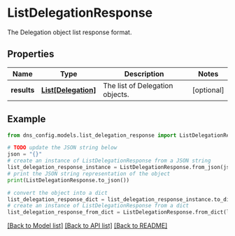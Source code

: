 # ListDelegationResponse

The Delegation object list response format.

## Properties

Name | Type | Description | Notes
------------ | ------------- | ------------- | -------------
**results** | [**List[Delegation]**](Delegation.md) | The list of Delegation objects. | [optional] 

## Example

```python
from dns_config.models.list_delegation_response import ListDelegationResponse

# TODO update the JSON string below
json = "{}"
# create an instance of ListDelegationResponse from a JSON string
list_delegation_response_instance = ListDelegationResponse.from_json(json)
# print the JSON string representation of the object
print(ListDelegationResponse.to_json())

# convert the object into a dict
list_delegation_response_dict = list_delegation_response_instance.to_dict()
# create an instance of ListDelegationResponse from a dict
list_delegation_response_from_dict = ListDelegationResponse.from_dict(list_delegation_response_dict)
```
[[Back to Model list]](../README.md#documentation-for-models) [[Back to API list]](../README.md#documentation-for-api-endpoints) [[Back to README]](../README.md)


